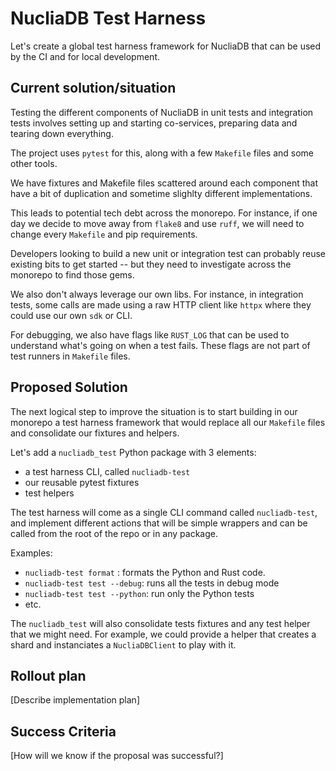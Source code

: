 # NucliaDB Test Harness

Let's create a global test harness framework for NucliaDB that can be used by the CI and for local development.

## Current solution/situation

Testing the different components of NucliaDB in unit tests and integration tests involves setting
up and starting co-services, preparing data and tearing down everything.

The project uses `pytest` for this, along with a few `Makefile` files and some
other tools.

We have fixtures and Makefile files scattered around each component that have a bit of duplication
and sometime slighlty different implementations.

This leads to potential tech debt across the monorepo. For instance, if one day we decide
to move away from `flake8` and use `ruff`, we will need to change every `Makefile` and pip requirements.

Developers looking to build a new unit or integration test can probably reuse existing bits
to get started -- but they need to investigate across the monorepo to find those gems.

We also don't always leverage our own libs. For instance, in integration tests, some calls
are made using a raw HTTP client like `httpx` where they could use our own `sdk` or CLI.

For debugging, we also have flags like `RUST_LOG` that can be used to understand what's going on
when a test fails. These flags are not part of test runners in `Makefile` files.

## Proposed Solution

The next logical step to improve the situation is to start building in our monorepo
a test harness framework that would replace all our `Makefile` files and consolidate our
fixtures and helpers.

Let's add a `nucliadb_test` Python package with 3 elements:

- a test harness CLI, called `nucliadb-test`
- our reusable pytest fixtures
- test helpers

The test harness will come as a single CLI command called `nucliadb-test`, and implement
different actions that will be simple wrappers and can be called from the root of the repo
or in any package.

Examples:

- `nucliadb-test format` : formats the Python and Rust code.
- `nucliadb-test test --debug`: runs all the tests in debug mode
- `nucliadb-test test --python`: run only the Python tests
- etc.

The `nucliadb_test` will also consolidate tests fixtures and any test helper that we might need.
For example, we could provide a helper that creates a shard and instanciates
a `NucliaDBClient` to play with it.

## Rollout plan

[Describe implementation plan]

## Success Criteria

[How will we know if the proposal was successful?]
